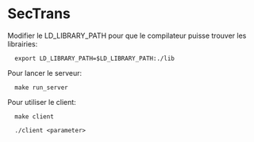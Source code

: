 # SecTrans

Modifier le LD_LIBRARY_PATH pour que le compilateur puisse trouver les librairies:
```
  export LD_LIBRARY_PATH=$LD_LIBRARY_PATH:./lib
```

Pour lancer le serveur:
```
  make run_server
```

Pour utiliser le client:
```
  make client
```

```
  ./client <parameter>
```

  
